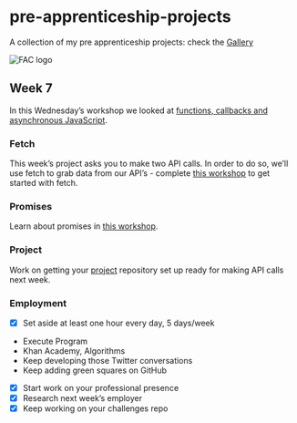 # pre-apprenticeship-projects

A collection of my pre apprenticeship projects:
check the [Gallery](https://danilo-cupido.github.io/pre-apprenticeship-projects/)

![FAC logo](https://www.coops.tech/images/coops/founders-and-coders)

## Week 7

In this Wednesday’s workshop we looked at [functions, callbacks and asynchronous JavaScript](https://learn.foundersandcoders.com/workshops/functions-callbacks-async/).

### Fetch

This week’s project asks you to make two API calls. In order to do so, we’ll use fetch to grab data from our API’s - complete [this workshop](https://learn.foundersandcoders.com/workshops/learn-fetch/) to get started with fetch.

### Promises

Learn about promises in [this workshop](https://learn.foundersandcoders.com/workshops/promise-practice/).

### Project

Work on getting your [project](https://learn.foundersandcoders.com/course/syllabus/pre-app-7/project/) repository set up ready for making API calls next week.

### Employment

- [x] Set aside at least one hour every day, 5 days/week

* Execute Program
* Khan Academy, Algorithms
* Keep developing those Twitter conversations
* Keep adding green squares on GitHub

- [x] Start work on your professional presence
- [x] Research next week’s employer
- [x] Keep working on your challenges repo
